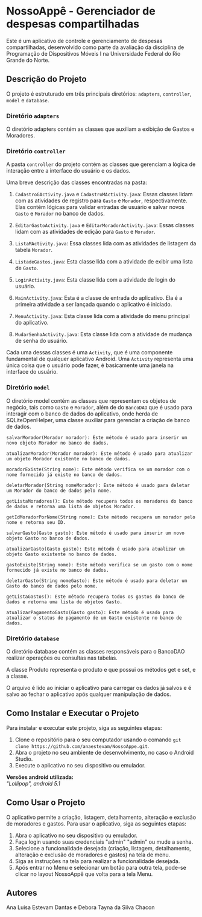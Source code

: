 # NossoAppê - Gerenciador de despesas compartilhadas

Este é um aplicativo de controle e gerenciamento de despesas compartilhadas, desenvolvido como parte da avaliação da disciplina de Programação de Dispositivos Móveis I na Universidade Federal do Rio Grande do Norte.

## Descrição do Projeto

O projeto é estruturado em três principais diretórios:      `adapters`, `controller`, `model` e `database`.

### Diretório `adapters`

O diretório adapters contém as classes que auxiliam a exibição de Gastos e Moradores.

### Diretório `controller`

A pasta `controller` do projeto contém as classes que gerenciam a lógica de interação entre a interface do usuário e os dados.

Uma breve descrição das classes encontradas na pasta:

1. `CadastroGActivity.java` e `CadastroMActivity.java`: Essas classes lidam com as atividades de registro para `Gasto` e `Morador`, respectivamente. Elas contém lógicas para validar entradas de usuário e salvar novos `Gasto` e `Morador` no banco de dados.

2. `EditarGastoActivity.java` e `EditarMoradorActivity.java`: Essas classes lidam com as atividades de edição para `Gasto` e `Morador`.

3. `ListaMActivity.java`: Essa classes lida com as atividades de listagem da tabela `Morador`.

4. `ListadeGastos.java`: Esta classe lida com a atividade de exibir uma lista de `Gasto`.

5. `LoginActivity.java`: Esta classe lida com a atividade de login do usuário.

6. `MainActivity.java`: Esta é a classe de entrada do aplicativo. Ela é a primeira atividade a ser lançada quando o aplicativo é iniciado.

7. `MenuActivity.java`: Esta classe lida com a atividade do menu principal do aplicativo.

8. `MudarSenhaActivity.java`: Esta classe lida com a atividade de mudança de senha do usuário. 

Cada uma dessas classes é uma `Activity`, que é uma componente fundamental de qualquer aplicativo Android. Uma `Activity` representa uma única coisa que o usuário pode fazer, é basicamente uma janela na interface do usuário.

### Diretório `model`

O diretório model contém as classes que representam os objetos de negócio, tais como `Gasto` e `Morador`, além de do `BancoDAO` que é usado para interagir com o banco de dados do aplicativo, onde herda de SQLiteOpenHelper, uma classe auxiliar para gerenciar a criação de banco de dados.

    salvarMorador(Morador morador): Este método é usado para inserir um novo objeto Morador no banco de dados.

    atualizarMorador(Morador morador): Este método é usado para atualizar um objeto Morador existente no banco de dados.

    moradorExiste(String nome): Este método verifica se um morador com o nome fornecido já existe no banco de dados.

    deletarMorador(String nomeMorador): Este método é usado para deletar um Morador do banco de dados pelo nome.

    getListaMoradores(): Este método recupera todos os moradores do banco de dados e retorna uma lista de objetos Morador.

    getIdMoradorPorNome(String nome): Este método recupera um morador pelo nome e retorna seu ID.

    salvarGasto(Gasto gasto): Este método é usado para inserir um novo objeto Gasto no banco de dados.

    atualizarGasto(Gasto gasto): Este método é usado para atualizar um objeto Gasto existente no banco de dados.

    gastoExiste(String nome): Este método verifica se um gasto com o nome fornecido já existe no banco de dados.

    deletarGasto(String nomeGasto): Este método é usado para deletar um Gasto do banco de dados pelo nome.

    getListaGastos(): Este método recupera todos os gastos do banco de dados e retorna uma lista de objetos Gasto.

    atualizarPagamentoGasto(Gasto gasto): Este método é usado para atualizar o status de pagamento de um Gasto existente no banco de dados.


### Diretório `database`

O diretório database contém as classes responsáveis para o BancoDAO realizar operações ou consultas nas tabelas.

A classe Produto representa o produto e que possui os métodos get e set, e a classe.

 O arquivo é lido ao iniciar o aplicativo para carregar os dados já salvos e é salvo ao fechar o aplicativo após qualquer manipulação de dados.

## Como Instalar e Executar o Projeto

Para instalar e executar este projeto, siga as seguintes etapas:

1. Clone o repositório para o seu computador usando o comando `git clone https://github.com/anaestevam/NossoAppe.git`.
2. Abra o projeto no seu ambiente de desenvolvimento, no caso o Android Studio.
3. Execute o aplicativo no seu dispositivo ou emulador.

**Versões android utilizada:**<br>
*"Lollipop", android 5.1*

## Como Usar o Projeto

O aplicativo permite a criação, listagem, detalhamento, alteração e exclusão de moradores e gastos. Para usar o aplicativo, siga as seguintes etapas:

1. Abra o aplicativo no seu dispositivo ou emulador.
2. Faça login usando suas credenciais "admin" "admin" ou mude a senha.
3. Selecione a funcionalidade desejada (criação, listagem, detalhamento, alteração e exclusão de moradores e gastos) na tela de menu.
4. Siga as instruções na tela para realizar a funcionalidade desejada.
5. Após entrar no Menu e selecionar um botão para outra tela, pode-se clicar no layout NossoAppê que volta para a tela Menu.


## Autores

Ana Luisa Estevam Dantas e Debora Tayna da Silva Chacon